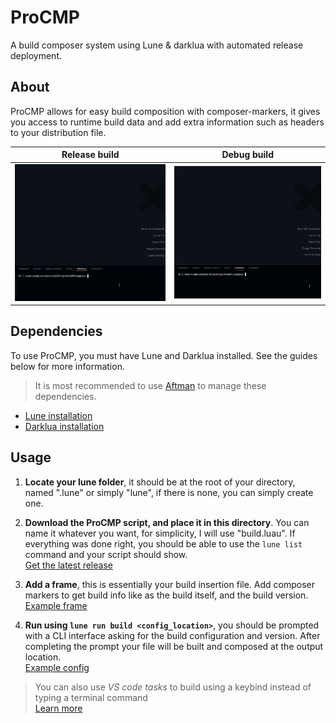 # ProCMP

A build composer system using Lune & darklua with automated release deployment.

## About

ProCMP allows for easy build composition with composer-markers, it gives you access to runtime build data and add extra information such as headers to your distribution file.

| Release build | Debug build |
|-|-|
| ![Release build](./Assets/releasePreview.gif) | ![Debug build](./Assets/debugPreview.gif) |

## Dependencies

To use ProCMP, you must have Lune and Darklua installed. See the guides below for more information.

> It is most recommended to use [Aftman](https://github.com/LPGhatguy/aftman) to manage these dependencies.

- [Lune installation](<https://lune-org.github.io/docs/getting-started/1-installation>)
- [Darklua installation](<https://github.com/seaofvoices/darklua>)

## Usage

1. **Locate your lune folder**, it should be at the root of your directory, named ".lune" or simply "lune", if there is none, you can simply create one.

2. **Download the ProCMP script, and place it in this directory**. You can name it whatever you want, for simplicity, I will use "build.luau". If everything was done right, you should be able to use the `lune list` command and your script should show. </br> [Get the latest release](https://github.com/Proton-Utilities/ProCMP/releases/latest/download/build.luau)

3. **Add a frame**, this is essentially your build insertion file. Add composer markers to get build info like as the build itself, and the build version. </br> [Example frame](Example\build\frame.luau)

4. **Run using `lune run build <config_location>`**, you should be prompted with a CLI interface asking for the build configuration and version. After completing the prompt your file will be built and composed at the output location. </br> [Example config](Example/build/.pcmp.json)

> You can also use *VS code tasks* to build using a keybind instead of typing a terminal command </br> [Learn more](https://code.visualstudio.com/docs/debugtest/tasks)
